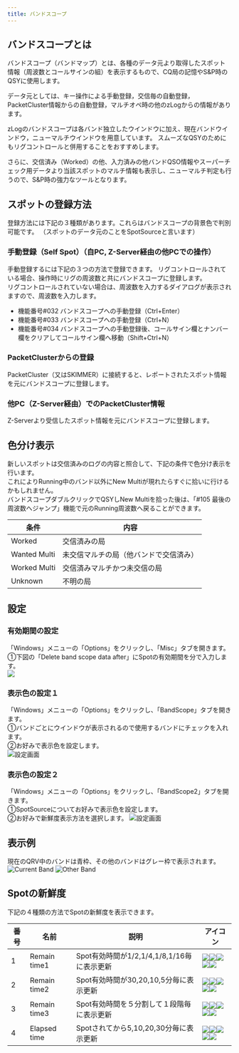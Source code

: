 ```yaml
---
title: バンドスコープ
---
```


## バンドスコープとは

バンドスコープ（バンドマップ）とは、各種のデータ元より取得したスポット情報（周波数とコールサインの組）を表示するもので、CQ局の記憶やS&P時のQSYに使用します。

データ元としては、キー操作による手動登録，交信毎の自動登録，PacketCluster情報からの自動登録，マルチオペ時の他のzLogからの情報があります。

zLogのバンドスコープは各バンド独立したウインドウに加え、現在バンドウインドウ，ニューマルチウインドウを用意しています。
スムーズなQSYのためにもリグコントロールと併用することをおすすめします。

さらに、交信済み（Worked）の他、入力済みの他バンドQSO情報やスーパーチェック用データより当該スポットのマルチ情報も表示し、ニューマルチ判定も行うので、S&P時の強力なツールとなります。

## スポットの登録方法

登録方法には下記の３種類があります。これらはバンドスコープの背景色で判別可能です。
（スポットのデータ元のことをSpotSourceと言います）

### 手動登録（Self Spot）（自PC, Z-Server経由の他PCでの操作）

手動登録するには下記の３つの方法で登録できます。
リグコントロールされている場合、操作時にリグの周波数と共にバンドスコープに登録します。  
リグコントロールされていない場合は、周波数を入力するダイアログが表示されますので、周波数を入力します。

* 機能番号#032 バンドスコープへの手動登録（Ctrl+Enter）
* 機能番号#033 バンドスコープへの手動登録（Ctrl+N）
* 機能番号#034 バンドスコープへの手動登録後、コールサイン欄とナンバー欄をクリアしてコールサイン欄へ移動（Shift+Ctrl+N）

### PacketClusterからの登録

PacketCluster（又はSKIMMER）に接続すると、レポートされたスポット情報を元にバンドスコープに登録します。

### 他PC（Z-Server経由）でのPacketCluster情報

Z-Serverより受信したスポット情報を元にバンドスコープに登録します。    



## 色分け表示

新しいスポットは交信済みのログの内容と照合して、下記の条件で色分け表示を行います。  
これによりRunning中のバンド以外にNew Multiが現れたらすぐに拾いに行けるかもしれません。  
バンドスコープダブルクリックでQSYしNew Multiを拾った後は、「#105 最後の周波数へジャンプ」機能で元のRunning周波数へ戻ることができます。  

|条件|内容|
| --- | --- |
|Worked|交信済みの局|
|Wanted Multi|未交信マルチの局（他バンドで交信済み）
|Worked Multi|交信済みマルチかつ未交信の局
|Unknown|不明の局|


## 設定

### 有効期間の設定
「Windows」メニューの「Options」をクリックし、「Misc」タブを開きます。  
①下図の「Delete band scope data after」にSpotの有効期間を分で入力します。  
![](https://raw.githubusercontent.com/jr8ppg/zLog/images/options_bandscope3.png)

### 表示色の設定１
「Windows」メニューの「Options」をクリックし、「BandScope」タブを開きます。  
①バンドごとにウインドウが表示されるので使用するバンドにチェックを入れます。  
②お好みで表示色を設定します。  
![設定画面](https://raw.githubusercontent.com/jr8ppg/zLog/images/options_bandscope2.png)  

### 表示色の設定２
「Windows」メニューの「Options」をクリックし、「BandScope2」タブを開きます。  
①SpotSourceについてお好みで表示色を設定します。  
②お好みで新鮮度表示方法を選択します。
![設定画面](https://raw.githubusercontent.com/jr8ppg/zLog/images/options_bandscope4.png)  

## 表示例

現在のQRV中のバンドは青枠、その他のバンドはグレー枠で表示されます。  
![Current Band](https://raw.githubusercontent.com/jr8ppg/zLog/images/bandscope1_1.png)
![Other Band](https://raw.githubusercontent.com/jr8ppg/zLog/images/bandscope1_2.png)

## Spotの新鮮度

下記の４種類の方法でSpotの新鮮度を表示できます。  

| 番号 | 名前 | 説明 | アイコン |
| --- | --- | --- | --- |
|1|Remain time1|Spot有効時間が1/2,1/4,1/8,1/16毎に表示更新|![](https://raw.githubusercontent.com/jr8ppg/zLog/images/bs_t4.png)![](https://raw.githubusercontent.com/jr8ppg/zLog/images/bs_t3.png)![](https://raw.githubusercontent.com/jr8ppg/zLog/images/bs_t2.png)![](https://raw.githubusercontent.com/jr8ppg/zLog/images/bs_t1.png)![](https://raw.githubusercontent.com/jr8ppg/zLog/images/bs_t0.png)|
|2|Remain time2|Spot有効時間が30,20,10,5分毎に表示更新|![](https://raw.githubusercontent.com/jr8ppg/zLog/images/bs_n4.png)![](https://raw.githubusercontent.com/jr8ppg/zLog/images/bs_n3.png)![](https://raw.githubusercontent.com/jr8ppg/zLog/images/bs_n2.png)![](https://raw.githubusercontent.com/jr8ppg/zLog/images/bs_n1.png)![](https://raw.githubusercontent.com/jr8ppg/zLog/images/bs_n0.png)|
|3|Remain time3|Spot有効時間を５分割して１段階毎に表示更新|![](https://raw.githubusercontent.com/jr8ppg/zLog/images/bs_t4.png)![](https://raw.githubusercontent.com/jr8ppg/zLog/images/bs_t3.png)![](https://raw.githubusercontent.com/jr8ppg/zLog/images/bs_t2.png)![](https://raw.githubusercontent.com/jr8ppg/zLog/images/bs_t1.png)![](https://raw.githubusercontent.com/jr8ppg/zLog/images/bs_t0.png)|
|4|Elapsed time|Spotされてから5,10,20,30分毎に表示更新|![](https://raw.githubusercontent.com/jr8ppg/zLog/images/bs_e0.png)![](https://raw.githubusercontent.com/jr8ppg/zLog/images/bs_e1.png)![](https://raw.githubusercontent.com/jr8ppg/zLog/images/bs_e2.png)![](https://raw.githubusercontent.com/jr8ppg/zLog/images/bs_e3.png)![](https://raw.githubusercontent.com/jr8ppg/zLog/images/bs_e4.png)|
